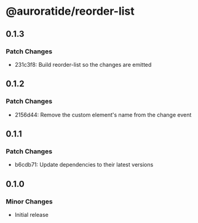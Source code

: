# @auroratide/reorder-list

## 0.1.3

### Patch Changes

- 231c3f8: Build reorder-list so the changes are emitted

## 0.1.2

### Patch Changes

- 2156d44: Remove the custom element's name from the change event

## 0.1.1

### Patch Changes

- b6cdb71: Update dependencies to their latest versions

## 0.1.0

### Minor Changes

- Initial release
